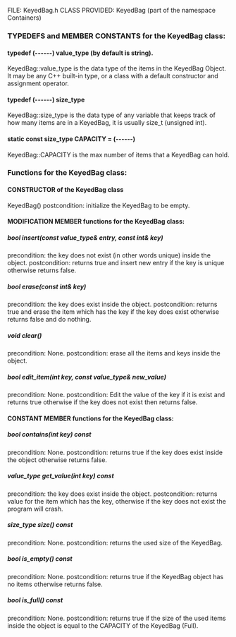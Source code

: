 FILE: KeyedBag.h
CLASS PROVIDED: KeyedBag (part of the namespace Containers)

### TYPEDEFS and MEMBER CONSTANTS for the KeyedBag class:
#### typedef (------) value_type (by default is string).
KeyedBag::value_type is the data type of the items in the KeyedBag Object. It may be any C++ built-in type, or a class with a default constructor and assignment operator.

#### typedef (------) size_type
KeyedBag::size_type is the data type of any variable that keeps track of how many items are in a KeyedBag, it is usually size_t (unsigned int).
#### static const size_type CAPACITY = (------)
KeyedBag::CAPACITY is the max number of items that a KeyedBag can hold.

### Functions for the KeyedBag class:
#### CONSTRUCTOR of the KeyedBag class
KeyedBag()
postcondition: initialize the KeyedBag to be empty.
#### MODIFICATION MEMBER functions for the KeyedBag class:
##### bool insert(const value_type& entry, const int& key)
precondition: the key does not exist (in other words unique) inside the object.
postcondition: returns true and insert new entry if the key is unique otherwise returns false.
##### bool erase(const int& key)
precondition: the key does exist inside the object.
postcondition: returns true and erase the item which has the key if the key does exist otherwise returns false and do nothing.
##### void clear()
precondition: None.
postcondition: erase all the items and keys inside the object.
##### bool edit_item(int key, const value_type& new_value)
precondition: None.
postcondition: Edit the value of the key if it is exist and returns true otherwise if the key does not exist then returns false.
#### CONSTANT MEMBER functions for the KeyedBag class:
##### bool contains(int key) const
precondition: None.
postcondition: returns true if the key does exist inside the object otherwise returns false.
##### value_type get_value(int key) const
precondition: the key does exist inside the object.
postcondition: returns value for the item which has the key, otherwise if the key does not exist the program will crash.
##### size_type size() const
precondition: None.
postcondition: returns the used size of the KeyedBag.
##### bool is_empty() const
precondition: None.
postcondition: returns true if the KeyedBag object has no items otherwise returns false.
##### bool is_full() const
precondition: None.
postcondition: returns true if the size of the used items inside the object is equal to the CAPACITY of the KeyedBag (Full).